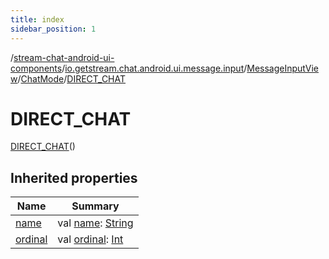 ```yaml
---
title: index
sidebar_position: 1
---
```

/[stream-chat-android-ui-components](../../../../index.md)/[io.getstream.chat.android.ui.message.input](../../../index.md)/[MessageInputView](../../index.md)/[ChatMode](../index.md)/[DIRECT_CHAT](index.md)  
  
  
  
# DIRECT_CHAT  
[DIRECT_CHAT](index.md)()  
  
## Inherited properties  
  
|  Name |  Summary | 
|---|---|
| <a name="io.getstream.chat.android.ui.message.input/MessageInputView.ChatMode.DIRECT_CHAT/name/#/PointingToDeclaration/"></a>[name](name.md)| <a name="io.getstream.chat.android.ui.message.input/MessageInputView.ChatMode.DIRECT_CHAT/name/#/PointingToDeclaration/"></a>val [name](name.md): [String](https://kotlinlang.org/api/latest/jvm/stdlib/kotlin/-string/index.html)|
| <a name="io.getstream.chat.android.ui.message.input/MessageInputView.ChatMode.DIRECT_CHAT/ordinal/#/PointingToDeclaration/"></a>[ordinal](ordinal.md)| <a name="io.getstream.chat.android.ui.message.input/MessageInputView.ChatMode.DIRECT_CHAT/ordinal/#/PointingToDeclaration/"></a>val [ordinal](ordinal.md): [Int](https://kotlinlang.org/api/latest/jvm/stdlib/kotlin/-int/index.html)|

